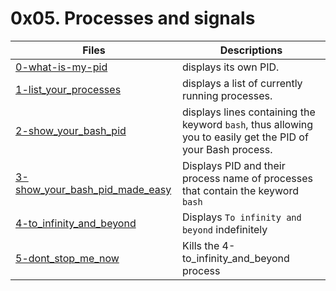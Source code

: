 # 0x05. Processes and signals

Files | Descriptions
----- | ------------
[0-what-is-my-pid](./0-what-is-my-pid) | displays its own PID.
[1-list_your_processes](./1-list_your_processes) | displays a list of currently running processes.
[2-show_your_bash_pid](./2-show_your_bash_pid) | displays lines containing the keyword `bash`, thus allowing you to easily get the PID of your Bash process.
[3-show_your_bash_pid_made_easy](./3-show_your_bash_pid_made_easy) | Displays PID and their process name of processes that contain the keyword `bash`
[4-to_infinity_and_beyond](./4-to_infinity_and_beyond) | Displays `To infinity and beyond` indefinitely
[5-dont_stop_me_now](./5-dont_stop_me_now) | Kills the 4-to_infinity_and_beyond process
